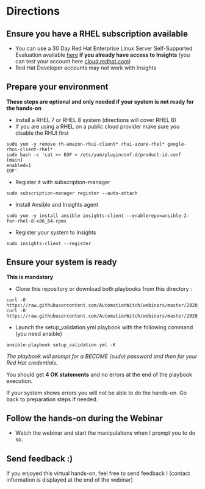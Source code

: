 # Directions

## Ensure you have a RHEL subscription available
- You can use a 30 Day Red Hat Enterprise Linux Server Self-Supported Evaluation available [here](https://www.redhat.com/en/technologies/linux-platforms/enterprise-linux/try-it) **if you already have access to Insights** (you can test your account here [cloud.redhat.com](https://cloud.redhat.com/insights/overview))
- Red Hat Developer accounts may not work with Insights

## Prepare your environment
**These steps are optional and only needed if your system is not ready for the hands-on**

- Install a RHEL 7 or RHEL 8 system (directions will cover RHEL 8)
- If you are using a RHEL on a public cloud provider make sure you disable the RHUI first
```
sudo yum -y remove rh-amazon-rhui-client* rhui-azure-rhel* google-rhui-client-rhel*
sudo bash -c 'cat << EOF > /etc/yum/pluginconf.d/product-id.conf
[main]
enabled=1
EOF'
```
- Register it with subscription-manager
```
sudo subscription-manager register --auto-attach
```
- Install Ansible and Insights agent
```
sudo yum -y install ansible insights-client --enablerepo=ansible-2-for-rhel-8-x86_64-rpms
```
- Register your system to Insights
```
sudo insights-client --register
```


## Ensure your system is ready
**This is mandatory**

- Clone this repository or download both playbooks from this directory :
```
curl -O https://raw.githubusercontent.com/AutomationWitch/webinars/master/2020_04/setup_validation.yml
curl -O https://raw.githubusercontent.com/AutomationWitch/webinars/master/2020_04/fetch_remediations.yml
```

- Launch the setup_validation.yml playbook with the following command (you need ansible)
```
ansible-playbook setup_validation.yml -K
```
*The playbook will prompt for a BECOME (sudo) password and then for your Red Hat credentials.*

You should get **4 OK statements** and no errors at the end of the playbook execution.

If your system shows errors you will not be able to do the hands-on. Go back to preparation steps if needed.


## Follow the hands-on during the Webinar

- Watch the webinar and start the manipulations when I prompt you to do so.


## Send feedback :)

If you enjoyed this virtual hands-on, feel free to send feedback !
(contact information is displayed at the end of the webinar)
